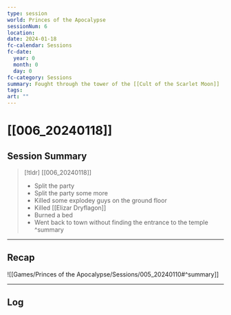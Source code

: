 ```yaml
---
type: session
world: Princes of the Apocalypse
sessionNum: 6
location: 
date: 2024-01-18
fc-calendar: Sessions
fc-date:
  year: 0
  month: 0
  day: 0
fc-category: Sessions
summary: Fought through the tower of the [[Cult of the Scarlet Moon]]
tags: 
art: ""
---
```

# [[006_20240118]]

## Session Summary

 > [!tldr] [[006_20240118]]
 >- Split the party
 >- Split the party some more
 >- Killed some explodey guys on the ground floor
 >- Killed [[Elizar Dryflagon]]
 >- Burned a bed
 >- Went back to town without finding the entrance to the temple
>  ^summary

---

## Recap

![[Games/Princes of the Apocalypse/Sessions/005_20240110#^summary]]


---

## Log

